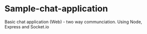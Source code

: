 # Sample-chat-application
Basic chat application (Web) - two way communciation. Using Node, Express and Socket.io
